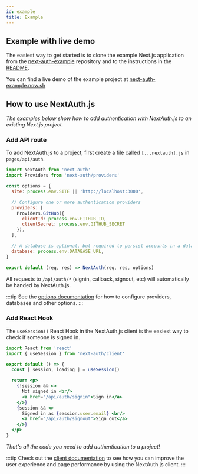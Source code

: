 ```yaml
---
id: example
title: Example
---
```


## Example with live demo

The easiest way to get started is to clone the example Next.js application from the [next-auth-example](https://github.com/iaincollins/next-auth-example) repository and to the instructions in the [README](https://github.com/iaincollins/next-auth-example/blob/main/README.md).

You can find a live demo of the example project at [next-auth-example.now.sh](https://next-auth-example.now.sh)

## How to use NextAuth.js

*The examples below show how to add authentication with NextAuth.js to an existing Next.js project.*

### Add API route

To add NextAuth.js to a project, first create a file called `[...nextauth].js` in `pages/api/auth`.

```javascript title="pages/api/auth/[...nextauth].js"
import NextAuth from 'next-auth'
import Providers from 'next-auth/providers'

const options = {
  site: process.env.SITE || 'http://localhost:3000',

  // Configure one or more authentication providers
  providers: [
    Providers.GitHub({
      clientId: process.env.GITHUB_ID,
      clientSecret: process.env.GITHUB_SECRET
    }),
  ],

  // A database is optional, but required to persist accounts in a database
  database: process.env.DATABASE_URL,
}

export default (req, res) => NextAuth(req, res, options)
```

All requests to `/api/auth/*` (signin, callback, signout, etc) will automatically be handed by NextAuth.js.

:::tip
See the [options documentation](/configuration/options) for how to configure providers, databases and other options.
:::

### Add React Hook

The `useSession()` React Hook in the NextAuth.js client is the easiest way to check if someone is signed in.

```jsx title="pages/index.js"
import React from 'react'
import { useSession } from 'next-auth/client'

export default () => {
  const [ session, loading ] = useSession()

  return <p>
    {!session && <>
      Not signed in <br/>
      <a href="/api/auth/signin">Sign in</a>
    </>}
    {session && <>
      Signed in as {session.user.email} <br/>
      <a href="/api/auth/signout">Sign out</a>
    </>}
  </p>
}
```

*That's all the code you need to add authentication to a project!*

:::tip
Check out the [client documentation](/getting-started/client) to see how you can improve the user experience and page performance by using the NextAuth.js client.
:::
